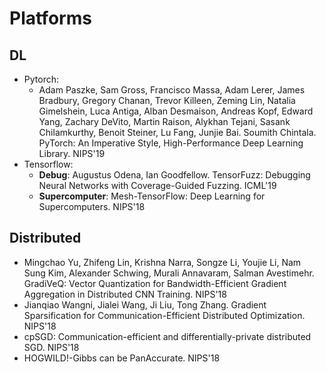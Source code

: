 # Platforms

## DL
- Pytorch:
	- Adam Paszke, Sam Gross, Francisco Massa, Adam Lerer, James Bradbury, Gregory Chanan, Trevor Killeen, Zeming Lin, Natalia Gimelshein, Luca Antiga, Alban Desmaison, Andreas Kopf, Edward Yang, Zachary DeVito, Martin Raison, Alykhan Tejani, Sasank Chilamkurthy, Benoit Steiner, Lu Fang, Junjie Bai. Soumith Chintala. PyTorch: An Imperative Style, High-Performance Deep Learning Library. NIPS'19
- Tensorflow:
	- **Debug**: Augustus Odena, Ian Goodfellow. TensorFuzz: Debugging Neural Networks with Coverage-Guided Fuzzing. ICML'19
	- **Supercomputer**: Mesh-TensorFlow: Deep Learning for Supercomputers. NIPS'18

## Distributed
- Mingchao Yu, Zhifeng Lin, Krishna Narra, Songze Li, Youjie Li, Nam Sung Kim, Alexander Schwing, Murali Annavaram, Salman Avestimehr. GradiVeQ: Vector Quantization for Bandwidth-Efficient Gradient Aggregation in Distributed CNN Training. NIPS'18
- Jianqiao Wangni, Jialei Wang, Ji Liu, Tong Zhang. Gradient Sparsification for Communication-Efficient Distributed Optimization. NIPS'18
- cpSGD: Communication-efficient and differentially-private distributed SGD. NIPS'18
- HOGWILD!-Gibbs can be PanAccurate. NIPS'18